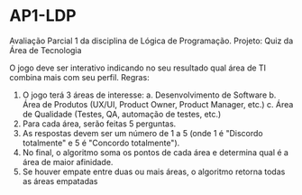 # AP1-LDP
Avaliação Parcial 1 da disciplina de Lógica de Programação.
Projeto: Quiz da Área de Tecnologia

O jogo deve ser interativo indicando no seu resultado qual área de TI combina mais com seu perfil.
Regras:
1. O jogo terá 3 áreas de interesse:
a. Desenvolvimento de Software
b. Área de Produtos (UX/UI, Product Owner, Product Manager, etc.)
c. Área de Qualidade (Testes, QA, automação de testes, etc.)
2. Para cada área, serão feitas 5 perguntas.
3. As respostas devem ser um número de 1 a 5 (onde 1 é "Discordo totalmente" e 5 é "Concordo totalmente").
4. No final, o algoritmo soma os pontos de cada área e determina qual é a área de maior afinidade.
5. Se houver empate entre duas ou mais áreas, o algoritmo retorna todas as áreas empatadas

